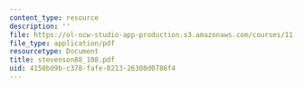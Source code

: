 ```yaml
---
content_type: resource
description: ''
file: https://ol-ocw-studio-app-production.s3.amazonaws.com/courses/11-423-information-and-communication-technologies-in-community-development-spring-2004/4150bd9bc378fafe021326300d0786f4_stevenson88_108.pdf
file_type: application/pdf
resourcetype: Document
title: stevenson88_108.pdf
uid: 4150bd9b-c378-fafe-0213-26300d0786f4
---
```

